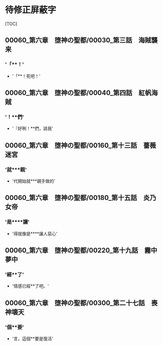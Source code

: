 # 待修正屏蔽字

[TOC]

## 00060_第六章　堕神の聖都/00030_第三話　海賊襲来

### '「**！'

- '「**！死吧！'


## 00060_第六章　堕神の聖都/00040_第四話　紅帆海賊

### '！**們'

- '『好咧！**們，該我'


## 00060_第六章　堕神の聖都/00160_第十三話　薔薇迷宮

### '就***親'

- '代開始就***親手做的'


## 00060_第六章　堕神の聖都/00180_第十五話　炎乃女帝

### '是****讓'

- '得就像是****讓人惡心'


## 00060_第六章　堕神の聖都/00220_第十九話　霧中夢中

### '經**了'

- '情感已經**了吧。'


## 00060_第六章　堕神の聖都/00300_第二十七話　喪神壊天

### '個**要'

- '言，這個**要是復活'
